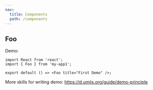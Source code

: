 ```yaml
---
nav:
  title: Components
  path: /components
---
```


## Foo

Demo:

```tsx
import React from 'react';
import { Foo } from 'my-app1';

export default () => <Foo title="First Demo" />;
```

More skills for writing demo: https://d.umijs.org/guide/demo-principle
